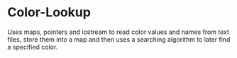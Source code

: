 # Color-Lookup
Uses maps, pointers and iostream to read color values and names from text files, store them into a map and then uses a searching algorithm to later find a specified color.

